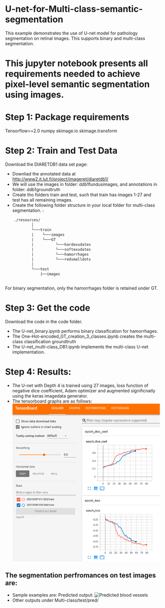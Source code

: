 # U-net-for-Multi-class-semantic-segmentation

 This example demonstrates the use of U-net model for pathology segmentation on retinal images. This supports binary and multi-class segmentation.

# This jupyter notebook presents all requirements needed to achieve pixel-level semantic segmentation using images. 


# Step 1: Package requirements
Tensorflow>=2.0
numpy
skimage.io
skimage.transform

# Step 2: Train and Test Data
Download the DIARETDB1 data set page:
* Downliad the annotated data at http://www2.it.lut.fi/project/imageret/diaretdb1/
* We will use the images in folder: ddb1fundusimages, and annotations in folder: ddb1groundtruth
* Create tho folders train and test, such that train has images 1-27 and test has all remaining images.
* Create the following folder structure in your local folder for multi-class segmentation. :
```
    ./resources/
            │
            └───train
            |    └───images
            |    └───GT
            |          └───hardexudates
            |          └───softexudates
            |          └───hamorrhages
            |          └───redsmalldots
            │
            └───test
                ├──images
        
   ```
 For binary segmentation, only the hamorrhages folder is retained under GT.
 # Step 3: Get the code
 Download the code in the code folder. 
 * The U-net_binary.ipynb performs binary classification for hamorrhages. 
 * The One-Hot-encoded_GT_creation_3_classes.ipynb creates the multi-class classification groundtruth
 * The U-net_multi-class_DB1.ipynb implements the multi-class U-net implementation.
 
 # Step 4: Results:
 * The U-net with Depth 4 is trained using 27 images, loss function of negative dice coefficient, Adam optimizer and augmented significnatly using the keras imagedata generator.
 * The tensorboard graphs are as follows:
 ![Tensorboard losses after 80 epochs](images/tensorboard.png)
 
 ## The segmentation perfromances on test images are: 
  
 * Sample examples are:
 Predicted output:  ![Predicted blood vessels](images/pred.png)
 * Other outputs under Multi-class/test/pred/
 

          
          
      

